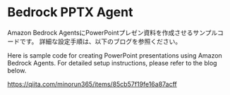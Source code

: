 # Bedrock PPTX Agent

Amazon Bedrock AgentsにPowerPointプレゼン資料を作成させるサンプルコードです。
詳細な設定手順は、以下のブログを参照ください。

Here is sample code for creating PowerPoint presentations using Amazon Bedrock Agents.
For detailed setup instructions, please refer to the blog below.

https://qiita.com/minorun365/items/85cb57f19fe16a87acff
